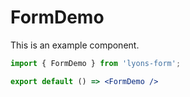 # FormDemo

This is an example component.

```jsx
import { FormDemo } from 'lyons-form';

export default () => <FormDemo />
```
